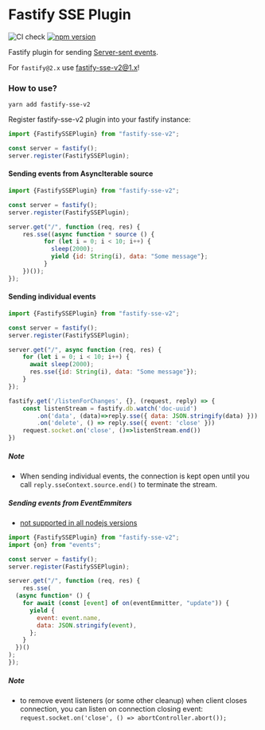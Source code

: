 # Fastify SSE Plugin
![CI check](https://github.com/NodeFactoryIo/fastify-sse-v2/workflows/CI%20check/badge.svg?branch=master)
[![npm version](https://badge.fury.io/js/fastify-sse-v2.svg)](https://badge.fury.io/js/fastify-sse-v2)

Fastify plugin for sending [Server-sent events](https://en.wikipedia.org/wiki/Server-sent_events).

For `fastify@2.x` use [fastify-sse-v2@1.x](https://github.com/NodeFactoryIo/fastify-sse-v2/tree/1.x)!

### How to use?

```terminal
yarn add fastify-sse-v2
```
Register fastify-sse-v2 plugin into your fastify instance:
```javascript
import {FastifySSEPlugin} from "fastify-sse-v2";

const server = fastify();
server.register(FastifySSEPlugin);
```

#### Sending events from AsyncIterable source

```javascript
import {FastifySSEPlugin} from "fastify-sse-v2";

const server = fastify();
server.register(FastifySSEPlugin);

server.get("/", function (req, res) {
    res.sse((async function * source () {
          for (let i = 0; i < 10; i++) {
            sleep(2000);
            yield {id: String(i), data: "Some message"};
          }
    })());
});
```
#### Sending individual events

```javascript
import {FastifySSEPlugin} from "fastify-sse-v2";

const server = fastify();
server.register(FastifySSEPlugin);

server.get("/", async function (req, res) {
    for (let i = 0; i < 10; i++) {
      await sleep(2000);
      res.sse({id: String(i), data: "Some message"});
    }
});

fastify.get('/listenForChanges', {}, (request, reply) => {
    const listenStream = fastify.db.watch('doc-uuid')
        .on('data', (data)=>reply.sse({ data: JSON.stringify(data) }))
        .on('delete', () => reply.sse({ event: 'close' }))
    request.socket.on('close', ()=>listenStream.end())
})
```

##### Note
- When sending individual events, the connection is kept open until you call `reply.sseContext.source.end()` to terminate the stream.

##### Sending events from EventEmmiters

* [not supported in all nodejs versions](https://nodejs.org/api/events.html#events_events_on_emitter_eventname_options)

```javascript
import {FastifySSEPlugin} from "fastify-sse-v2";
import {on} from "events";

const server = fastify();
server.register(FastifySSEPlugin);

server.get("/", function (req, res) {
    res.sse(
  (async function* () {
    for await (const [event] of on(eventEmmitter, "update")) {
      yield {
        event: event.name,
        data: JSON.stringify(event),
      };
    }
  })()
);
});
```


##### Note
- to remove event listeners (or some other cleanup) when client closes connection,
 you can listen on connection closing event: `request.socket.on('close', () => abortController.abort());
`

